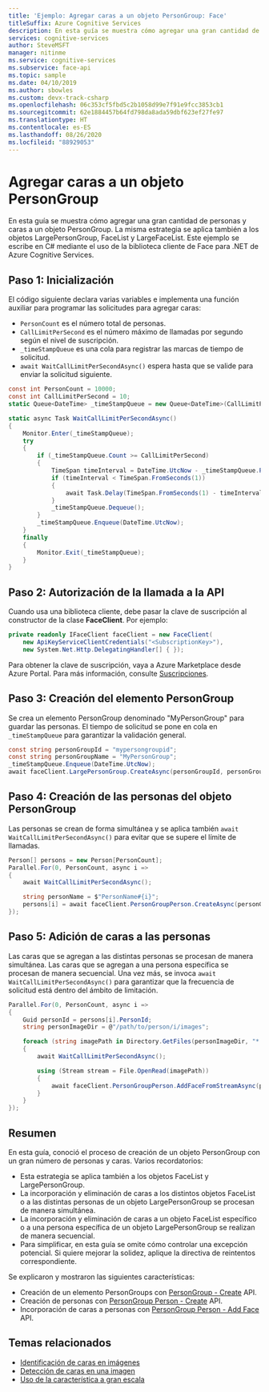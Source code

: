 ```yaml
---
title: 'Ejemplo: Agregar caras a un objeto PersonGroup: Face'
titleSuffix: Azure Cognitive Services
description: En esta guía se muestra cómo agregar una gran cantidad de personas y caras a un objeto PersonGroup con el servicio Face de Azure Cognitive Services.
services: cognitive-services
author: SteveMSFT
manager: nitinme
ms.service: cognitive-services
ms.subservice: face-api
ms.topic: sample
ms.date: 04/10/2019
ms.author: sbowles
ms.custom: devx-track-csharp
ms.openlocfilehash: 06c353cf5fbd5c2b1058d99e7f91e9fcc3853cb1
ms.sourcegitcommit: 62e1884457b64fd798da8ada59dbf623ef27fe97
ms.translationtype: HT
ms.contentlocale: es-ES
ms.lasthandoff: 08/26/2020
ms.locfileid: "88929053"
---
```

# <a name="add-faces-to-a-persongroup"></a>Agregar caras a un objeto PersonGroup

En esta guía se muestra cómo agregar una gran cantidad de personas y caras a un objeto PersonGroup. La misma estrategia se aplica también a los objetos LargePersonGroup, FaceList y LargeFaceList. Este ejemplo se escribe en C# mediante el uso de la biblioteca cliente de Face para .NET de Azure Cognitive Services.

## <a name="step-1-initialization"></a>Paso 1: Inicialización

El código siguiente declara varias variables e implementa una función auxiliar para programar las solicitudes para agregar caras:

- `PersonCount` es el número total de personas.
- `CallLimitPerSecond` es el número máximo de llamadas por segundo según el nivel de suscripción.
- `_timeStampQueue` es una cola para registrar las marcas de tiempo de solicitud.
- `await WaitCallLimitPerSecondAsync()` espera hasta que se valide para enviar la solicitud siguiente.

```csharp
const int PersonCount = 10000;
const int CallLimitPerSecond = 10;
static Queue<DateTime> _timeStampQueue = new Queue<DateTime>(CallLimitPerSecond);

static async Task WaitCallLimitPerSecondAsync()
{
    Monitor.Enter(_timeStampQueue);
    try
    {
        if (_timeStampQueue.Count >= CallLimitPerSecond)
        {
            TimeSpan timeInterval = DateTime.UtcNow - _timeStampQueue.Peek();
            if (timeInterval < TimeSpan.FromSeconds(1))
            {
                await Task.Delay(TimeSpan.FromSeconds(1) - timeInterval);
            }
            _timeStampQueue.Dequeue();
        }
        _timeStampQueue.Enqueue(DateTime.UtcNow);
    }
    finally
    {
        Monitor.Exit(_timeStampQueue);
    }
}
```

## <a name="step-2-authorize-the-api-call"></a>Paso 2: Autorización de la llamada a la API

Cuando usa una biblioteca cliente, debe pasar la clave de suscripción al constructor de la clase **FaceClient**. Por ejemplo:

```csharp
private readonly IFaceClient faceClient = new FaceClient(
    new ApiKeyServiceClientCredentials("<SubscriptionKey>"),
    new System.Net.Http.DelegatingHandler[] { });
```

Para obtener la clave de suscripción, vaya a Azure Marketplace desde Azure Portal. Para más información, consulte [Suscripciones](https://www.microsoft.com/cognitive-services/sign-up).

## <a name="step-3-create-the-persongroup"></a>Paso 3: Creación del elemento PersonGroup

Se crea un elemento PersonGroup denominado "MyPersonGroup" para guardar las personas.
El tiempo de solicitud se pone en cola en `_timeStampQueue` para garantizar la validación general.

```csharp
const string personGroupId = "mypersongroupid";
const string personGroupName = "MyPersonGroup";
_timeStampQueue.Enqueue(DateTime.UtcNow);
await faceClient.LargePersonGroup.CreateAsync(personGroupId, personGroupName);
```

## <a name="step-4-create-the-persons-for-the-persongroup"></a>Paso 4: Creación de las personas del objeto PersonGroup

Las personas se crean de forma simultánea y se aplica también `await WaitCallLimitPerSecondAsync()` para evitar que se supere el límite de llamadas.

```csharp
Person[] persons = new Person[PersonCount];
Parallel.For(0, PersonCount, async i =>
{
    await WaitCallLimitPerSecondAsync();

    string personName = $"PersonName#{i}";
    persons[i] = await faceClient.PersonGroupPerson.CreateAsync(personGroupId, personName);
});
```

## <a name="step-5-add-faces-to-the-persons"></a>Paso 5: Adición de caras a las personas

Las caras que se agregan a las distintas personas se procesan de manera simultánea. Las caras que se agregan a una persona específica se procesan de manera secuencial.
Una vez más, se invoca `await WaitCallLimitPerSecondAsync()` para garantizar que la frecuencia de solicitud está dentro del ámbito de limitación.

```csharp
Parallel.For(0, PersonCount, async i =>
{
    Guid personId = persons[i].PersonId;
    string personImageDir = @"/path/to/person/i/images";

    foreach (string imagePath in Directory.GetFiles(personImageDir, "*.jpg"))
    {
        await WaitCallLimitPerSecondAsync();

        using (Stream stream = File.OpenRead(imagePath))
        {
            await faceClient.PersonGroupPerson.AddFaceFromStreamAsync(personGroupId, personId, stream);
        }
    }
});
```

## <a name="summary"></a>Resumen

En esta guía, conoció el proceso de creación de un objeto PersonGroup con un gran número de personas y caras. Varios recordatorios:

- Esta estrategia se aplica también a los objetos FaceList y LargePersonGroup.
- La incorporación y eliminación de caras a los distintos objetos FaceList o a las distintas personas de un objeto LargePersonGroup se procesan de manera simultánea.
- La incorporación y eliminación de caras a un objeto FaceList específico o a una persona específica de un objeto LargePersonGroup se realizan de manera secuencial.
- Para simplificar, en esta guía se omite cómo controlar una excepción potencial. Si quiere mejorar la solidez, aplique la directiva de reintentos correspondiente.

Se explicaron y mostraron las siguientes características:

- Creación de un elemento PersonGroups con [PersonGroup - Create](https://westus.dev.cognitive.microsoft.com/docs/services/563879b61984550e40cbbe8d/operations/563879b61984550f30395244) API.
- Creación de personas con [PersonGroup Person - Create](https://westus.dev.cognitive.microsoft.com/docs/services/563879b61984550e40cbbe8d/operations/563879b61984550f3039523c) API.
- Incorporación de caras a personas con [PersonGroup Person - Add Face](https://westus.dev.cognitive.microsoft.com/docs/services/563879b61984550e40cbbe8d/operations/563879b61984550f3039523b) API.

## <a name="related-topics"></a>Temas relacionados

- [Identificación de caras en imágenes](HowtoIdentifyFacesinImage.md)
- [Detección de caras en una imagen](HowtoDetectFacesinImage.md)
- [Uso de la característica a gran escala](how-to-use-large-scale.md)
